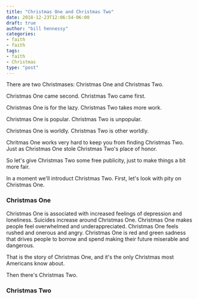 ```yaml
---
title: "Christmas One and Christmas Two"
date: 2018-12-23T12:06:54-06:00
draft: true
author: "bill hennessy"
categories:
- faith
- faith
tags:
- faith
- Christmas
type: "post"
---
```


There are two Christmases: Christmas One and Christmas Two. 

Christmas One came second. Christmas Two came first. 

Christmas One is for the lazy. Christmas Two takes more work. 

Christmas One is popular. Christmas Two is unpopular. 

Christmas One is worldly. Christmas Two is other worldly.

Chritmas One works very hard to keep you from finding Christmas Two. Just as Christmas One stole Christmas Two's place of honor. 

So let's give Christmas Two some free publicity, just to make things a bit more fair. 

In a moment we'll introduct Christmas Two. First, let's look with pity on Christmas One.

### Christmas One

Christmas One is associated with increased feelings of depression and loneliness. Suicides increase around Christmas One. Christmas One makes people feel overwhelmed and underappreciated. Christmas One feels rushed and onerous and angry. Christmas One is red and green sadness that drives people to borrow and spend making their future miserable and dangerous. 

That is the story of Christmas One, and it's the only Christmas most Americans know about. 

Then there's Christmas Two.

### Christmas Two
